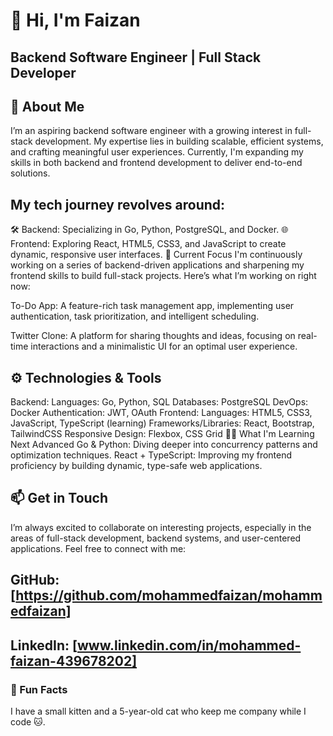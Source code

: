 # 👋 Hi, I'm Faizan

## Backend Software Engineer | Full Stack Developer 

## 🌟 About Me
I’m an aspiring backend software engineer with a growing interest in full-stack development. My expertise lies in building scalable, efficient systems, and crafting meaningful user experiences. Currently, I'm expanding my skills in both backend and frontend development to deliver end-to-end solutions.

## My tech journey revolves around:

🛠 Backend: Specializing in Go, Python, PostgreSQL, and Docker.
🌐 Frontend: Exploring React, HTML5, CSS3, and JavaScript to create dynamic, responsive user interfaces.
🔭 Current Focus
I'm continuously working on a series of backend-driven applications and sharpening my frontend skills to build full-stack projects. Here’s what I’m working on right now:

To-Do App:
A feature-rich task management app, implementing user authentication, task prioritization, and intelligent scheduling.

Twitter Clone:
A platform for sharing thoughts and ideas, focusing on real-time interactions and a minimalistic UI for an optimal user experience.


## ⚙️ Technologies & Tools
Backend:
Languages: Go, Python, SQL
Databases: PostgreSQL
DevOps: Docker
Authentication: JWT, OAuth
Frontend:
Languages: HTML5, CSS3, JavaScript, TypeScript (learning)
Frameworks/Libraries: React, Bootstrap, TailwindCSS
Responsive Design: Flexbox, CSS Grid
🧑‍💻 What I'm Learning Next
Advanced Go & Python: Diving deeper into concurrency patterns and optimization techniques.
React + TypeScript: Improving my frontend proficiency by building dynamic, type-safe web applications.


## 📫 Get in Touch
I’m always excited to collaborate on interesting projects, especially in the areas of full-stack development, backend systems, and user-centered applications. Feel free to connect with me:

## GitHub: [https://github.com/mohammedfaizan/mohammedfaizan]
## LinkedIn: [www.linkedin.com/in/mohammed-faizan-439678202]

### 🐾 Fun Facts

I have a small kitten and a 5-year-old cat who keep me company while I code 🐱.
